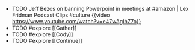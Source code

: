 - TODO Jeff Bezos on banning Powerpoint in meetings at #amazon | Lex Fridman Podcast Clips #culture
  {{video https://www.youtube.com/watch?v=e47wAgIhZ7o}}
- TODO #explore [[Gather]]
- TODO #explore [[Cody]]
- TODO #explore [[Continue]]